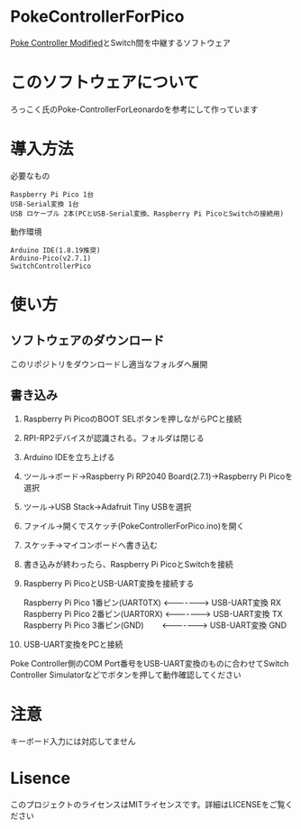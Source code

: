 # PokeControllerForPico

[Poke Controller Modified](https://github.com/Moi-poke/Poke-Controller-Modified)とSwitch間を中継するソフトウェア

# このソフトウェアについて

ろっこく氏のPoke-ControllerForLeonardoを参考にして作っています

# 導入方法

必要なもの

    Raspberry Pi Pico 1台
    USB-Serial変換 1台
    USB ロケーブル 2本(PCとUSB-Serial変換、Raspberry Pi PicoとSwitchの接続用)

動作環境

    Arduino IDE(1.8.19推奨)
    Arduino-Pico(v2.7.1)
    SwitchControllerPico

# 使い方

## ソフトウェアのダウンロード

このリポジトリをダウンロードし適当なフォルダへ展開

## 書き込み

1. Raspberry Pi PicoのBOOT SELボタンを押しながらPCと接続
2. RPI-RP2デバイスが認識される。フォルダは閉じる
3. Arduino IDEを立ち上げる
4. ツール→ボード→Raspberry Pi RP2040 Board(2.7.1)→Raspberry Pi Picoを選択
5. ツール→USB Stack→Adafruit Tiny USBを選択
6. ファイル→開くでスケッチ(PokeControllerForPico.ino)を開く
7. スケッチ→マイコンボードへ書き込む
8. 書き込みが終わったら、Raspberry Pi PicoとSwitchを接続
9. Raspberry Pi PicoとUSB-UART変換を接続する

    Raspberry Pi Pico 1番ピン(UART0TX) <-------> USB-UART変換 RX
    Raspberry Pi Pico 2番ピン(UART0RX) <-------> USB-UART変換 TX
    Raspberry Pi Pico 3番ピン(GND)　　 <-------> USB-UART変換 GND

10. USB-UART変換をPCと接続

Poke Controller側のCOM Port番号をUSB-UART変換のものに合わせてSwitch Controller Simulatorなどでボタンを押して動作確認してください

# 注意

キーボード入力には対応してません

# Lisence

このプロジェクトのライセンスはMITライセンスです。詳細はLICENSEをご覧ください